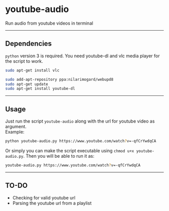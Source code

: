 # youtube-audio
Run audio from youtube videos in terminal

---------

## Dependencies
`python` version 3 is required.
You need youtube-dl and vlc media player for the script to work. 

```bash
sudo apt-get install vlc
```

```bash
sudo add-apt-repository ppa:nilarimogard/webupd8
sudo apt-get update
sudo apt-get install youtube-dl
```

------------

## Usage
Just run the script `youtube-audio` along with the url for youtube video as argument.  
Example:

```bash
python youtube-audio.py https://www.youtube.com/watch?v=-qfCrYwdqCA
```

Or simply you can make the script executable using `chmod u+x youtube-audio.py`. Then you will be able to run it as:
```bash
youtube-audio.py https://www.youtube.com/watch?v=-qfCrYwdqCA
```
-----------

## TO-DO
- Checking for valid youtube url
- Parsing the youtube url from a playlist
